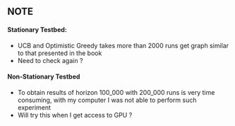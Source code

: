## NOTE

#### Stationary Testbed:
+ UCB and Optimistic Greedy takes more than 2000 runs get graph similar to that presented in the book
+ Need to check again ?

#### Non-Stationary Testbed
+ To obtain results of horizon 100_000 with 200_000 runs is very time consuming, with my computer I was not able to perform such experiment
+ Will try this when I get access to GPU ? 
